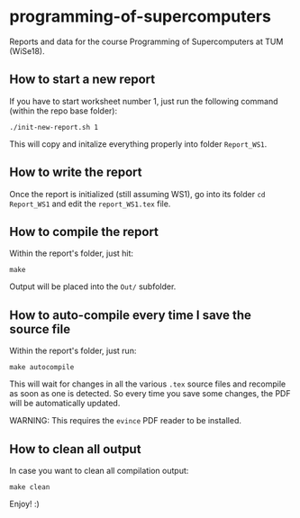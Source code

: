 # programming-of-supercomputers
Reports and data for the course Programming of Supercomputers at TUM (WiSe18).

## How to start a new report
If you have to start worksheet number 1, just run the following command (within the repo base folder):
```
./init-new-report.sh 1
```
This will copy and initalize everything properly into folder `Report_WS1`.

## How to write the report
Once the report is initialized (still assuming WS1), go into its folder `cd Report_WS1` and edit the `report_WS1.tex` file.

## How to compile the report
Within the report's folder, just hit:
```
make
```
Output will be placed into the `Out/` subfolder.

## How to auto-compile every time I save the source file
Within the report's folder, just run:
```
make autocompile
```
This will wait for changes in all the various `.tex` source files and recompile as soon as one is detected. So every time you save some changes, the PDF will be automatically updated.

WARNING: This requires the `evince` PDF reader to be installed.

## How to clean all output
In case you want to clean all compilation output:
```
make clean
```

Enjoy! :)

